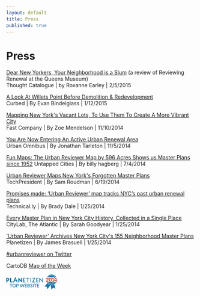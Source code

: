 ```yaml
---
layout: default
title: Press
published: true
---
```






# Press

[Dear New Yorkers, Your Neighborhood is a Slum](http://thoughtcatalog.com/roxanne-earley/2015/02/dear-new-yorkers-your-neighborhood-is-a-slum/) (a review of Reviewing Renewal at the Queens Museum)  
Thought Catalogue | by Roxanne Earley | 2/5/2015

[A Look At Willets Point Before Demolition &
Redevelopment](http://ny.curbed.com/archives/2015/01/12/a_look_at_willets_point_before_demolition_redevelopment.php)    
Curbed | By Evan Bindelglass | 1/12/2015

[Mapping New York's Vacant Lots, To Use Them To Create A More Vibrant City](http://www.fastcoexist.com/3038089/mapping-new-yorks-vacant-lots-to-use-them-to-create-a-more-vibrant-city)  
Fast Company | By Zoe Mendelson | 11/10/2014

[You Are Now Entering An Active Urban Renewal Area](http://urbanomnibus.net/2014/11/you-are-now-entering-an-active-urban-renewal-area/)  
Urban Omnibus | By Jonathan Tarleton | 11/5/2014

[Fun Maps: The Urban Reviewer Map by 596 Acres Shows us Master Plans since 1952](http://untappedcities.com/2014/07/04/fun-maps-the-urban-reviewer-map-by-596-acres-shows-us-master-plans-since-1952/)  Untapped Cities | By billy hagberg | 7/4/2014

[Urban Reviewer Maps New York's Forgotten Master Plans](http://techpresident.com/news/25143/urban-reviewer-maps-new-yorks-forgotten-master-plans)  
TechPresident | By Sam Roudman | 6/19/2014

[Promises made: ‘Urban Reviewer’ map tracks NYC’s past urban renewal plans](http://technical.ly/brooklyn/2014/06/25/urban-re-viewer-launches-documenting-urban-renewal-era-maps/)  
Technical.ly | By Brady Dale | 1/25/2014

[Every Master Plan in New York City History, Collected in a Single Place](http://www.citylab.com/design/2014/06/every-master-plan-in-new-york-city-history-collected-in-a-single-place/373307/)  
CityLab, The Atlantic | By Sarah Goodyear | 1/25/2014

['Urban Reviewer' Archives New York City's 155 Neighborhood Master Plans](http://www.planetizen.com/node/69987)  
Planetizen | By James Brasuell | 1/25/2014

[#urbanreviewer on Twitter](https://twitter.com/search?src=typd&q=%23urbanreviewer)

CartoDB [Map of the Week](http://blog.cartodb.com/map-of-the-week-urban-reviewer/) 

[![Planetizen Top 10 Websites 2014](img/planetizen_badge.png)](https://www.planetizen.com/features/71298-top-10-websites-2014)
